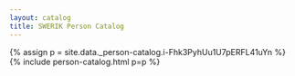 ```yaml
---
layout: catalog
title: SWERIK Person Catalog
---
```

{% assign p = site.data._person-catalog.i-Fhk3PyhUu1U7pERFL41uYn %}
{% include person-catalog.html p=p %}


